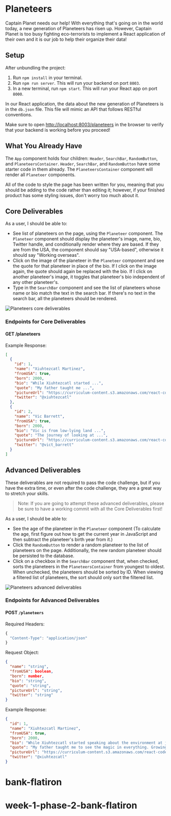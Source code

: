 # Planeteers

Captain Planet needs our help! With everything that's going on in the world
today, a new generation of Planeteers has risen up. However, Captain Planet is
too busy fighting eco-terrorists to implement a React application of their own
and it is our job to help their organize their data!

## Setup

After unbundling the project:

1. Run `npm install` in your terminal.
2. Run `npm run server`. This will run your backend on port `8003`.
3. In a new terminal, run `npm start`. This will run your React app on port
   `8000`.

In our React application, the data about the new generation of Planeteers is in
the `db.json` file. This file will mimic an API that follows RESTful
conventions.

Make sure to open
[http://localhost:8003/planeteers](http://localhost:8003/planeteers) in the
browser to verify that your backend is working before you proceed!

## What You Already Have

The `App` component holds four children: `Header`, `SearchBar`, `RandomButton`,
and `PlaneteersContainer`. `Header`, `SearchBar`, and `RandomButton` have some
starter code in them already. The `PlaneteersContainer` component will render
all `Planeteer` components.

All of the code to style the page has been written for you, meaning that you
should be adding to the code rather than editing it; however, if your finished
product has some styling issues, don't worry too much about it.

## Core Deliverables

As a user, I should be able to:

- See list of planeteers on the page, using the `Planeteer` component. The
  `Planeteer` component should display the planeteer's image, name, bio, Twitter
  handle, and conditionally render where they are based. If they are from the
  USA, the component should say "USA-based", otherwise it should say "Working
  overseas".
- Click on the image of the planeteer in the `Planeteer` component and see the
  quote for that planeteer in place of the bio. If I click on the image again,
  the quote should again be replaced with the bio. If I click on another
  planeteer's image, it toggles that planeteer's bio independent of any other
  planeteer's.
- Type in the `SearchBar` component and see the list of planeteers whose name or
  bio match the text in the search bar. If there's no text in the search bar,
  all the planeteers should be rendered.

![Planeteers core deliverables](demos/planeteers-core-deliverables.gif)

### Endpoints for Core Deliverables

#### GET /planeteers

Example Response:

```json
[
  {
    "id": 1,
    "name": "Xiuhtezcatl Martinez",
    "fromUSA": true,
    "born": 2000,
    "bio": "While Xiuhtezcatl started ...",
    "quote": "My father taught me ...",
    "pictureUrl": "https://curriculum-content.s3.amazonaws.com/react-code-challenge/planeteer/xiuhtezcatl.jpg",
    "twitter": "@xiuhtezcatl"
  },
  {
    "id": 2,
    "name": "Vic Barrett",
    "fromUSA": true,
    "born": 2000,
    "bio": "Vic is from low-lying land ...",
    "quote": "The journey of looking at ...",
    "pictureUrl": "https://curriculum-content.s3.amazonaws.com/react-code-challenge/planeteer/vic-b.jpeg",
    "twitter": "@vict_barrett"
  }
]
```

## Advanced Deliverables

These deliverables are not required to pass the code challenge, but if you have
the extra time, or even after the code challenge, they are a great way to
stretch your skills.

> Note: If you are going to attempt these advanced deliverables, please be sure
> to have a working commit with all the Core Deliverables first!

As a user, I should be able to:

- See the age of the planeteer in the `Planeteer` component (To calculate the
  age, first figure out how to get the current year in JavaScript and then
  subtract the planeteer's birth year from it.)
- Click the `RandomButton` to render a random planeteer to the list of
  planeteers on the page. Additionally, the new random planeteer should be
  persisted to the database.
- Click on a checkbox in the `SearchBar` component that, when checked, sorts the
  planeteers in the `PlaneteersContainer` from youngest to oldest. When
  unchecked, the planeteers should be sorted by ID. When viewing a filtered list
  of planeteers, the sort should only sort the filtered list.

![Planeteers advanced deliverables](demos/planeteers-advanced-deliverables.gif)

### Endpoints for Advanced Deliverables

#### POST `/planeteers`

Required Headers:

```js
{
  "Content-Type": "application/json"
}
```

Request Object:

```json
{
  "name": "string",
  "fromUSA": boolean,
  "born": number,
  "bio": "string",
  "quote": "string",
  "pictureUrl": "string",
  "twitter": "string"
}
```

Example Response:

```json
{
  "id": 1,
  "name": "Xiuhtezcatl Martinez",
  "fromUSA": true,
  "born": 2000,
  "bio": "While Xiuhtezcatl started speaking about the environment at just age 6, he is now a 19-year-old indigenous activist, musician, and the youth director of Earth Guardians, an organization that trains youth across the world to use civic engagement and the arts to help solve environmental issues. As a hip-hop artist, Xiuhtezcatl also often uses music to convey powerful environmental messages. He is also not afraid to confront the government head-on, as he was one of the 21 plaintiffs that sued the federal government for their lack of action on climate change.",
  "quote": "My father taught me to see the magic in everything. Growing up, magic was in the sunrise and the rainfall. In every expression of life, no matter how small. I think that that was one of the most valuable wisdom that shaped who I was as a young boy. It gave me the perspective to see what was behind the dysfunction of our society, of our broken world, our dying ecosystems and corrupt leaders.",
  "pictureUrl": "https://curriculum-content.s3.amazonaws.com/react-code-challenge/planeteer/xiuhtezcatl.jpg",
  "twitter": "@xiuhtezcatl"
}
```
# bank-flatiron
# week-1-phase-2-bank-flatiron
